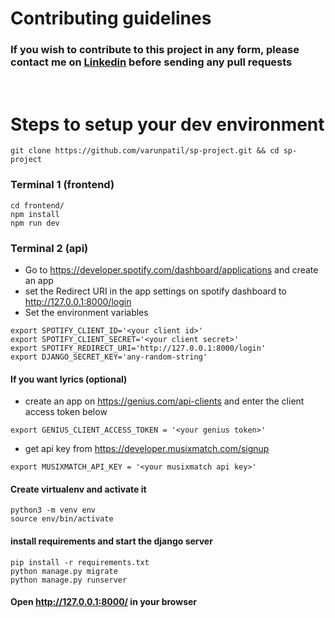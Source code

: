 # Contributing guidelines

### If you wish to contribute to this project in any form, please contact me on [Linkedin](https://www.linkedin.com/in/varunpatil27/) before sending any pull requests
<br/>

# Steps to setup your dev environment

```
git clone https://github.com/varunpatil/sp-project.git && cd sp-project
```

### Terminal 1 (frontend)
```
cd frontend/
npm install
npm run dev
```

### Terminal 2 (api)
- Go to https://developer.spotify.com/dashboard/applications and create an app
- set the Redirect URI in the app settings on spotify dashboard to http://127.0.0.1:8000/login
- Set the environment variables
```
export SPOTIFY_CLIENT_ID='<your client id>'
export SPOTIFY_CLIENT_SECRET='<your client secret>'
export SPOTIFY_REDIRECT_URI='http://127.0.0.1:8000/login'
export DJANGO_SECRET_KEY='any-random-string'
```

#### If you want lyrics (optional)
- create an app on https://genius.com/api-clients and enter the client access token below
```
export GENIUS_CLIENT_ACCESS_TOKEN = '<your genius token>'
```
- get api key from https://developer.musixmatch.com/signup
```
export MUSIXMATCH_API_KEY = '<your musixmatch api key>'
```

#### Create virtualenv and activate it
```
python3 -m venv env
source env/bin/activate
```
#### install requirements and start the django server
```
pip install -r requirements.txt
python manage.py migrate
python manage.py runserver
```
#### Open http://127.0.0.1:8000/ in your browser

